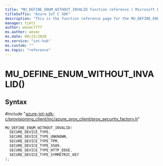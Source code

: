 ```yaml
---                             
title: "MU_DEFINE_ENUM_WITHOUT_INVALID function reference | Microsoft Docs" 
titleSuffix: "Azure IoT C SDK"            
description: "This is the function reference page for the MU_DEFINE_ENUM_WITHOUT_INVALID() function in the Azure IoT C SDK. This SDK is used with Azure IoT Hub and Azure IoT Hub Device Provisioning Service"            
manager: timlt                 
author: wesmc7777              
ms.author: wesmc               
ms.date: 09/23/2020                    
ms.service: "iot-hub"             
ms.custom: ""                
ms.topic: "reference"        
---                            
```


# MU_DEFINE_ENUM_WITHOUT_INVALID()

## Syntax

\#include "[azure-iot-sdk-c/provisioning_client/inc/azure_prov_client/prov_security_factory.h](../prov-security-factory-h.md)"  
```C
MU_DEFINE_ENUM_WITHOUT_INVALID(
  SECURE_DEVICE_TYPE,
  SECURE_DEVICE_TYPE_UNKNOWN,
  SECURE_DEVICE_TYPE_TPM,
  SECURE_DEVICE_TYPE_X509,
  SECURE_DEVICE_TYPE_HTTP_EDGE,
  SECURE_DEVICE_TYPE_SYMMETRIC_KEY
);
```

